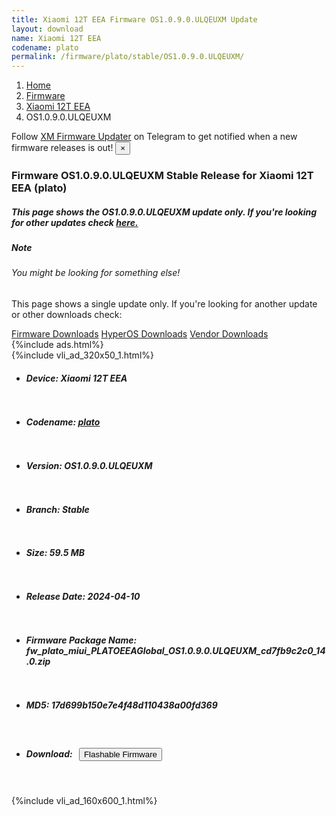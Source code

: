 ```yaml
---
title: Xiaomi 12T EEA Firmware OS1.0.9.0.ULQEUXM Update
layout: download
name: Xiaomi 12T EEA
codename: plato
permalink: /firmware/plato/stable/OS1.0.9.0.ULQEUXM/
---
```

<nav aria-label="breadcrumb">
    <ol class="breadcrumb">
        <li class="breadcrumb-item"><a href="/">Home</a></li>
        <li class="breadcrumb-item"><a href="/firmware/">Firmware</a></li>
        <li class="breadcrumb-item"><a href="/firmware/plato/">Xiaomi 12T EEA</a></li>
        <li class="breadcrumb-item active" aria-current="page">OS1.0.9.0.ULQEUXM</li>
    </ol>
</nav>
<div class="alert alert-primary alert-dismissible fade show" role="alert">
    Follow <a href="https://t.me/XiaomiFirmwareUpdater" class="alert-link">XM Firmware Updater</a> on Telegram to get
    notified when a new firmware releases is out!
    <button type="button" class="close" data-dismiss="alert" aria-label="Close">
        <span aria-hidden="true">&times;</span>
    </button>
</div>
<div class="col-12 mx-auto">
    <h3 class="title bg-light p-2 rounded">Firmware OS1.0.9.0.ULQEUXM Stable Release for Xiaomi 12T EEA (plato)</h3>
    <h5>This page shows the OS1.0.9.0.ULQEUXM update only. If you're looking for other updates check
        <a href="/firmware/plato/">here.</a></h5>
    <div class="card">
        <div class="card-body">
            <h5 class="card-title">Note</h5>
            <h6 class="card-subtitle mb-2 text-muted">You might be looking for something else!</h6>
            <p class="card-text">This page shows a single update only.
                If you're looking for another update or other downloads check:</p>
            <a href="/firmware/" class="card-link">Firmware Downloads</a>
            <a href="/hyperos/" class="card-link">HyperOS Downloads</a>
            <a href="/vendor/" class="card-link">Vendor Downloads</a>
        </div>
    </div>
    {%include ads.html%}
    <div class="row justify-content-center">
        <div class="col-10" id="downloads">
                    <div class="card card-body">
            {%include vli_ad_320x50_1.html%}
            <ul class="list-unstyled">
                <li style="padding-bottom: 10px;">
                    <h5><b>Device: </b>Xiaomi 12T EEA</h5>
                </li>
                <li style="padding-bottom: 10px;">
                    <h5><b>Codename: </b> <a href="/firmware/plato/" target="_blank">plato</a> </h5>
                </li>
                <li style="padding-bottom: 10px;">
                    <h5><b>Version: </b>OS1.0.9.0.ULQEUXM</h5>
                </li>
                <li style="padding-bottom: 10px;">
                    <h5><b>Branch: </b>Stable</h5>
                </li>
                <li style="padding-bottom: 10px;">
                    <h5><b>Size: </b>59.5 MB</h5>
                </li>
                <li style="padding-bottom: 10px;">
                    <h5><b>Release Date: </b>2024-04-10</h5>
                </li>
                <li style="padding-bottom: 10px;">
                    <h5><b>Firmware Package Name: </b><span id="filename" class="text-dark">fw_plato_miui_PLATOEEAGlobal_OS1.0.9.0.ULQEUXM_cd7fb9c2c0_14.0.zip</span></h5>
                </li>
                <li style="padding-bottom: 10px;">
                    <h5><b>MD5: </b><span id="md5" class="text-muted">17d699b150e7e4f48d110438a00fd369</span></h5>
                </li>
                <li style="padding-bottom: 10px;">
                    <h5><b>Download: </b><button type="button" id="download" class="btn btn-primary"
                    style="margin: 7px;" onclick="redirect('fw_plato_miui_PLATOEEAGlobal_OS1.0.9.0.ULQEUXM_cd7fb9c2c0_14.0.zip'); return false;"><i class="fa fa-download"></i> Flashable Firmware</button></h5>
                </li>
            </ul>
        </div>
        </div>
        {%include vli_ad_160x600_1.html%}
    </div>
</div>
